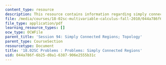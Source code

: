 ```yaml
---
content_type: resource
description: This resource contains information regarding simply connected regions.
file: /media/courses/18-02sc-multivariable-calculus-fall-2010/044a786f6b25d0a16387906e2555b31c_MIT18_02SC_pb_94_quest.pdf
file_type: application/pdf
learning_resource_types: []
ocw_type: OCWFile
parent_title: 'Session 94: Simply Connected Regions; Topology'
parent_type: CourseSection
resourcetype: Document
title: '18.02SC Problems : Problems: Simply Connected Regions'
uid: 044a786f-6b25-d0a1-6387-906e2555b31c
---
```

